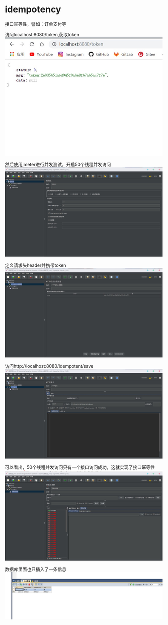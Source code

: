 # idempotency
接口幂等性，譬如：订单支付等

访问localhost:8080/token,获取token
![](https://github.com/MuYaHai/idempotency/blob/master/images/%E6%89%B9%E6%B3%A8%202019-12-15%20210480.jpg)

然后使用jmeter进行并发测试，开启50个线程并发访问
![](https://github.com/MuYaHai/idempotency/blob/master/images/%E6%89%B9%E6%B3%A8%202019-12-15%20210418.jpg)

定义请求头header并携带token
![](https://github.com/MuYaHai/idempotency/blob/master/images/%E6%89%B9%E6%B3%A8%202019-12-15%20210417.jpg)

访问http://localhost:8080/idempotent/save
![](https://github.com/MuYaHai/idempotency/blob/master/images/%E6%89%B9%E6%B3%A8%202019-12-15%20210416.jpg)

可以看出，50个线程并发访问只有一个接口访问成功，这就实现了接口幂等性
![](https://github.com/MuYaHai/idempotency/blob/master/images/%E6%89%B9%E6%B3%A8%202019-12-15%20210415.jpg)

数据库里面也只插入了一条信息
![](https://github.com/MuYaHai/idempotency/blob/master/images/%E6%89%B9%E6%B3%A8%202019-12-15%20210419.jpg)
